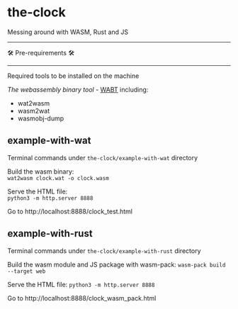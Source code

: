# the-clock

Messing around with WASM, Rust and JS

----
🛠️ Pre-requirements 🛠️

----

Required tools to be installed on the machine

*The webassembly binary tool* - [WABT](https://github.com/WebAssembly/wabt) including:

- wat2wasm
- wasm2wat
- wasmobj-dump

## example-with-wat

Terminal commands under `the-clock/example-with-wat` directory

Build the wasm binary:  
`wat2wasm clock.wat -o clock.wasm`

Serve the HTML file:  
`python3 -m http.server 8888`

Go to http://localhost:8888/clock_test.html

## example-with-rust

Terminal commands under `the-clock/example-with-rust` directory

Build the wasm module and JS package with wasm-pack:
`wasm-pack build --target web`

Serve the HTML file:
`python3 -m http.server 8888`

Go to http://localhost:8888/clock_wasm_pack.html
 